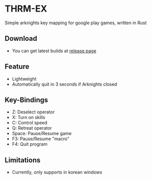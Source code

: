 # THRM-EX

Simple arknights key mapping for google play games, written in Rust

## Download

- You can get latest builds at [release page](https://github.com/ACK72/THRM-EX/releases/latest)

## Feature
- Lightweight
- Automatically quit in 3 seconds if Arknights closed

## Key-Bindings
- Z: Deselect operator
- X: Turn on skills
- C: Control speed
- Q: Retreat operator
- Space: Pause/Resume game
- F3: Pause/Resume "macro"
- F4: Quit program

## Limitations

- Currently, only supports in korean windows
